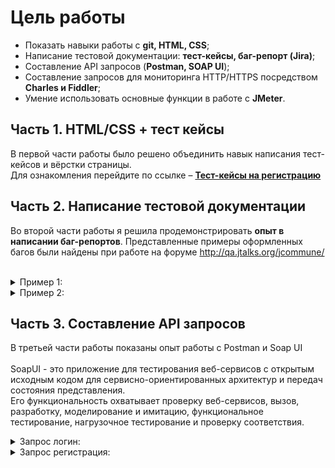# Цель работы
- Показать навыки работы с **git, HTML, CSS**;
- Написание тестовой документации: **тест-кейсы, баг-репорт (Jira)**;
- Составление API запросов (**Postman, SOAP UI**);
- Составление запросов для мониторинга HTTP/HTTPS посредством **Charles и Fiddler**;
- Умение использовать основные функции в работе с **JMeter**.

## Часть 1. HTML/CSS + тест кейсы 
В первой части работы было решено объединить навык написания тест-кейсов и вёрстки страницы.<br>
Для ознакомления перейдите по ссылке – [**Тест-кейсы на регистрацию**](https://chirkinaaleksandra.github.io/portfolio/)

## Часть 2. Написание тестовой документации
Во второй части работы я решила продемонстрировать **опыт в написании баг-репортов**. Представленные примеры оформленных багов были найдены при работе на форуме http://qa.jtalks.org/jcommune/<br><br>
<details><summary>Пример 1:</summary>

   ![Пример 1](https://raw.githubusercontent.com/ChirkinaAleksandra/portfolio/main/image/%D0%91%D0%B0%D0%B3-%D1%80%D0%B5%D0%BF%D0%BE%D1%80%D1%82%201.jpg)

</details>

<details><summary>Пример 2:</summary>

   ![Пример 2](https://raw.githubusercontent.com/ChirkinaAleksandra/portfolio/main/image/%D0%91%D0%B0%D0%B3-%D1%80%D0%B5%D0%BF%D0%BE%D1%80%D1%82%202.jpg)

</details>

## Часть 3.  Составление API запросов
В третьей части работы показаны опыт  работы с Postman и Soap UI<br><br>
SoapUI - это приложение для тестирования веб-сервисов с открытым исходным кодом для сервисно-ориентированных архитектур и передач состояния представления.<br>
Его функциональность охватывает проверку веб-сервисов, вызов, разработку, моделирование и имитацию, функциональное тестирование, нагрузочное тестирование и проверку соответствия.<br>
<details><summary>Запрос логин:</summary>

   ![Запрос логин](ссылка)

</details>

<details><summary>Запрос регистрация:</summary>

   ![Запрос регистрация](ссылка)

</details>
